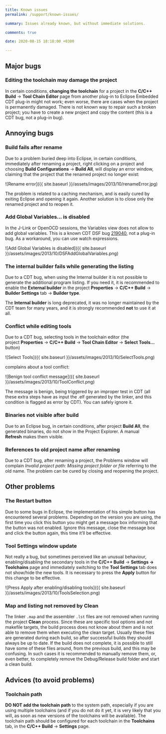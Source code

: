 ```yaml
---
title: Known issues
permalink: /support/known-issues/

summary: Issues already known, but without immediate solutions.

comments: true

date: 2020-08-15 18:18:00 +0300

---
```


## Major bugs

### Editing the toolchain may damage the project

In certain conditions, **changing the toolchain** for a project in the
**C/C++ Build** → **Tool Chain Editor** page from another plug-in to
Eclipse Embedded CDT plug-in might not work; even worse, there are cases
when the project is permanently damaged. There is not known way to repair
such a broken project; you have to create a new project and copy the
content (this is a CDT bug, not a plug-in bug).

## Annoying bugs

### Build fails after rename

Due to a problem buried deep into Eclipse, in certain conditions,
immediately after renaming a project, right clicking on a project and
choosing **Build Configurations** → **Build All**, will display an
error window, claiming that the project that the renamed project no
longer exist:

![Rename error]({{ site.baseurl }}/assets/images/2013/10/renameError.jpg)

The problem is related to a caching mechanism, and is easily cured by
exiting Eclipse and opening it again. Another solution is to close only
the renamed project and to reopen it.

### Add Global Variables... is disabled

In the J-Link or OpenOCD sessions, the Variables view does not allow
to add global variables. This is a known CDT DSF bug
[219040](https://bugs.eclipse.org/bugs/show_bug.cgi?id=219040), not a
plug-in bug. As a workaround, you can use watch expressions.

![Add Global Variables is disabled]({{ site.baseurl }}/assets/images/2013/10/DSFAddGlobalVariables.png)

### The internal builder fails while generating the listing

Due to a CDT bug, when using the Internal builder it is not possible
to generate the additional program listing. If you need it, it is
recommended to enable the **External builder** in the project
**Properties** → **C/C++ Build** → **Builder Settings** tab → **Builder type**.

The **Internal builder** is long deprecated, it was no longer
maintained by the CDT team for many years, and it is strongly
recommended **not** to use it at all. 

### Conflict while editing tools

Due to a CDT bug, selecting tools in the toolchain editor (the
project **Properties** → **C/C++ Build** → **Tool Chain Editor** →
**Select Tools...** button)

![Select Tools]({{ site.baseurl }}/assets/images/2013/10/SelectTools.png)

complains about a tool conflict:

![Benign tool conflict message]({{ site.baseurl }}/assets/images/2013/10/ToolConflict.png)

The message is benign, being triggered by an improper test in CDT (all
these extra steps have as input the .elf generated by the linker, and
this condition is flagged as error by CDT). You can safely ignore it.

### Binaries not visible after build

Due to an Eclipse bug, in certain conditions, after project **Build All**,
the generated binaries, do not show in the Project Explorer. A manual
**Refresh** makes them visible.

### References to old project name after renaming

Due to a CDT bug, after renaming a project, the Problems window will
complain _Invalid project path: Missing project folder or file_ referring
to the old name. The problem can be cured by closing and reopening the project.

## Other problems

### The Restart button

Due to some bugs in Eclipse, the implementation of his simple button
has encountered several problems. Depending on the version you are
using, the first time you click this button you might get a message
box informing that the button was not enabled. Ignore this message,
close the message box and click the button again, this time it’ll
be effective.

### Tool Settings window update

Not really a bug, but sometimes perceived like an unusual behaviour,
enabling/disabling the secondary tools in the **C/C++ Build** →
**Settings → Toolchains** page and immediately switching to the
**Tool Settings** tab does not show/hide the new tools. It is
necessary to press the **Apply** button for this change to be effective.

![Press Apply after enabling/disabling tools]({{ site.baseurl }}/assets/images/2013/10/ToolsSelection.png)

### Map and listing not removed by Clean

The linker `.map` and the assembler `.lst` files are not removed when
running the project **Clean** process. Since these are specific tool
options and not makefile targets, the build process does not know about
them and is not able to remove them when executing the clean target.
Usually these files are generated during each build, so after successful
builds they should always be up to date. If the build does not complete,
it is possible to still have some of these files around, from the previous
build, and this may be confusing. In such cases it is recommended to
manually remove them, or, even better, to completely remove the
Debug/Release build folder and start a clean build.

## Advices (to avoid problems)

### Toolchain path

**DO NOT add the toolchain path** to the system path, especially if
you are using multiple toolchains (and if you do not do it yet, it
is very likely that you will, as soon as new versions of the toolchains
will be available). The toolchain path should be configured for each
toolchain in the **Toolchains** tab, in the **C/C++ Build** →
**Settings** page.

